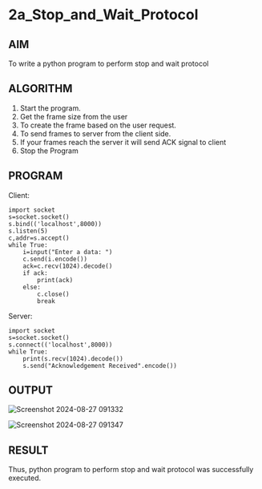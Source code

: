 # 2a_Stop_and_Wait_Protocol
## AIM 
To write a python program to perform stop and wait protocol
## ALGORITHM
1. Start the program.
2. Get the frame size from the user
3. To create the frame based on the user request.
4. To send frames to server from the client side.
5. If your frames reach the server it will send ACK signal to client
6. Stop the Program
## PROGRAM
Client:
```
import socket
s=socket.socket()
s.bind(('localhost',8000))
s.listen(5)
c,addr=s.accept()
while True:
    i=input("Enter a data: ")
    c.send(i.encode())
    ack=c.recv(1024).decode()
    if ack:
        print(ack)
    else:
        c.close()
        break
```
Server:
```
import socket
s=socket.socket()
s.connect(('localhost',8000))
while True:
    print(s.recv(1024).decode())
    s.send("Acknowledgement Received".encode())
```


## OUTPUT
![Screenshot 2024-08-27 091332](https://github.com/user-attachments/assets/02eb6735-d56f-49b4-877f-aea458b1254d)

![Screenshot 2024-08-27 091347](https://github.com/user-attachments/assets/c1ac8216-621e-497b-a50c-2b11531ef10f)


## RESULT
Thus, python program to perform stop and wait protocol was successfully executed.
